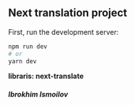 ## Next translation project

First, run the development server:

```bash
npm run dev
# or
yarn dev
```

**libraris: next-translate**

##### Ibrokhim Ismoilov
